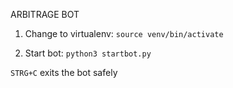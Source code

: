 ARBITRAGE BOT

1. Change to virtualenv:
```source venv/bin/activate```

2. Start bot:
```python3 startbot.py```

```STRG+C``` exits the bot safely